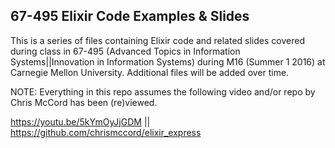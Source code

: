 ## 67-495 Elixir Code Examples & Slides ##
This is a series of files containing Elixir code and related slides covered during class in 67-495 (Advanced Topics in Information Systems||Innovation in Information Systems) during M16 (Summer 1 2016) at Carnegie Mellon University. Additional files will be added over time.

NOTE: Everything in this repo assumes the following video and/or repo by Chris McCord has been (re)viewed.

https://youtu.be/5kYmOyJjGDM || https://github.com/chrismccord/elixir_express
